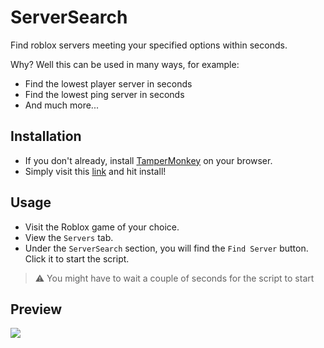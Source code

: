 # ServerSearch
Find roblox servers meeting your specified options within seconds.

Why? Well this can be used in many ways, for example:
- Find the lowest player server in seconds
- Find the lowest ping server in seconds
- And much more...

## Installation
- If you don't already, install [TamperMonkey](https://www.tampermonkey.net/) on your browser.
- Simply visit this [link](https://greasyfork.org/en/scripts/430402-rosearcher) and hit install!

## Usage
- Visit the Roblox game of your choice.
- View the `Servers` tab.
- Under the `ServerSearch` section, you will find the `Find Server` button. Click it to start the script.
> :warning: You might have to wait a couple of seconds for the script to start

## Preview

![](https://i.imgur.com/LxmfZbg.png)
